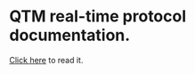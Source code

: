 # QTM real-time protocol documentation.

[Click here](https://qualisys.github.io/Real-Time-Protocol-Documentation/) to read it.
